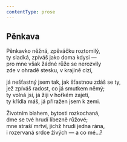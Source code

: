 ```yaml
---
contentType: prose
---
```


## Pěnkava

Pěnkavko něžná, zpěváčku roztomilý,  
ty sladká, zpíváš jako doma kdysi —  
pro mne však žádné růže se nerozvily  
zde v ohradě stesku, v krajině cizí,

já nešťastný jsem tak, jak šťastnou zdáš se ty,  
jež zpíváš radost, co já smutkem němý;  
ty volná jsi, já žiji v hořkém zajetí,  
ty křídla máš, já přiražen jsem k zemi.

Životním blahem, bytosti rozkochaná,  
dme se tvé hrudí líbezně růžové;  
mne straší mrtví, jichž hrudi jedna rána,  
i rozervaná srdce živých — a co mé…?
